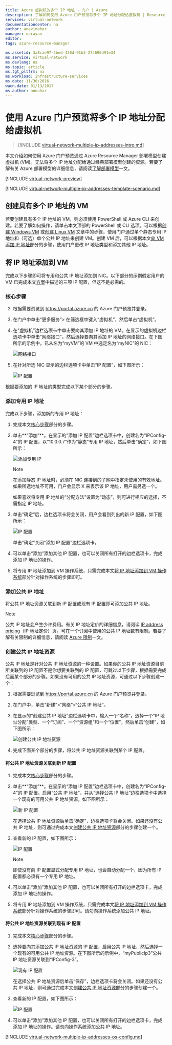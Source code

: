 ```yaml
---
title: Azure 虚拟机的多个 IP 地址 - 门户 | Azure
description: 了解如何使用 Azure 门户预览将多个 IP 地址分配给虚拟机 | Resource Manager。
services: virtual-network
documentationcenter: na
author: anavinahar
manager: narayan
editor: 
tags: azure-resource-manager

ms.assetid: 3a8cae97-3bed-430d-91b3-274696d91e34
ms.service: virtual-network
ms.devlang: na
ms.topic: article
ms.tgt_pltfrm: na
ms.workload: infrastructure-services
ms.date: 11/30/2016
wacn.date: 01/13/2017
ms.author: annahar
---
```


# 使用 Azure 门户预览将多个 IP 地址分配给虚拟机

>[!INCLUDE [virtual-network-multiple-ip-addresses-intro.md](../../includes/virtual-network-multiple-ip-addresses-intro.md)]
>
本文介绍如何使用 Azure 门户预览通过 Azure Resource Manager 部署模型创建虚拟机 (VM)。无法将多个 IP 地址分配给通过经典部署模型创建的资源。若要了解有关 Azure 部署模型的详细信息，请阅读[了解部署模型](../azure-resource-manager/resource-manager-deployment-model.md)一文。

[!INCLUDE [virtual-network-preview](../../includes/virtual-network-preview.md)]

[!INCLUDE [virtual-network-multiple-ip-addresses-template-scenario.md](../../includes/virtual-network-multiple-ip-addresses-scenario.md)]

## <a name = "create"></a>创建具有多个 IP 地址的 VM

若要创建具有多个 IP 地址的 VM，则必须使用 PowerShell 或 Azure CLI 来创建。若要了解如何操作，请单击本文顶部的 PowerShell 或 CLI 选项。可以根据[创建 Windows VM](../virtual-machines/virtual-machines-windows-hero-tutorial.md) 或[创建 Linux VM](../virtual-machines/virtual-machines-linux-quick-create-portal.md) 文章中的步骤，使用门户通过单个静态专用 IP 地址和（可选）单个公共 IP 地址来创建 VM。创建 VM 后，可以根据本文[向 VM 添加 IP 地址](#add)部分的步骤，使用门户更改 IP 地址类型和添加其他 IP 地址。

## <a name="add"></a>将 IP 地址添加到 VM

完成以下步骤即可将专用和公共 IP 地址添加到 NIC。以下部分的示例假定用户的 VM 已完成本文[方案](#Scenario)中描述的三项 IP 配置，但这不是必需的。

### <a name="coreadd"></a>核心步骤

2. 根据需要浏览到 https://portal.azure.cn 的 Azure 门户预览并登录。
3. 在门户中单击“更多服务”> 在筛选框中键入“虚拟机”，然后单击“虚拟机”。
4. 在“虚拟机”边栏选项卡中单击要向其添加 IP 地址的 VM。在显示的虚拟机边栏选项卡中单击“网络接口”，然后选择要向其添加 IP 地址的网络接口。在下图所示的示例中，已从名为“myVM”的 VM 中选定名为“myNIC”的 NIC：

    ![网络接口](./media/virtual-network-multiple-ip-addresses-portal/figure1.png)  

5. 在针对所选 NIC 显示的边栏选项卡中单击“IP 配置”，如下图所示：

    ![IP 配置](./media/virtual-network-multiple-ip-addresses-portal/figure2.png)  

根据要添加的 IP 地址的类型完成以下某个部分的步骤。

### **添加专用 IP 地址**

完成以下步骤，添加新的专用 IP 地址：

1. 完成本文[核心步骤](#coreadd)部分的步骤。
2. 单击**“添加”**。在显示的“添加 IP 配置”边栏选项卡中，创建名为“IPConfig-4”的 IP 配置，以“10.0.0.7”作为“静态”专用 IP 地址，然后单击“确定”，如下图所示：

    ![添加专用 IP](./media/virtual-network-multiple-ip-addresses-portal/figure3.png)  

    > [!NOTE]
    在添加静态 IP 地址时，必须在 NIC 连接到的子网中指定未使用的有效地址。如果所选地址不可用，门户会显示 X 来表示该 IP 地址，用户需另选一个。

    如果喜欢将专用 IP 地址的“分配方法”设置为“动态”，则可进行相应的选择，不需指定 IP 地址。
3. 单击“确定”后，边栏选项卡将会关闭，用户会看到列出的新 IP 配置，如下图所示：

    ![IP 配置](./media/virtual-network-multiple-ip-addresses-portal/figure4.png)  

    单击“确定”关闭“添加 IP 配置”边栏选项卡。
4. 可以单击“添加”添加其他 IP 配置，也可以关闭所有打开的边栏选项卡，完成添加 IP 地址的操作。
5. 将专用 IP 地址添加到 VM 操作系统，只需完成本文[将 IP 地址添加到 VM 操作系统](#os-config)部分针对操作系统的步骤即可。

### 添加公共 IP 地址

将公共 IP 地址资源关联到新 IP 配置或现有 IP 配置即可添加公共 IP 地址。

> [!NOTE]
公共 IP 地址会产生少许费用。有关 IP 地址定价的详细信息，请阅读 [IP address pricing](https://www.azure.cn/pricing/details/reserved-ip-addresses/)（IP 地址定价）页。可在一个订阅中使用的公共 IP 地址数有限制。若要了解有关限制的详细信息，请阅读 [Azure 限制](../azure-subscription-service-limits.md#networking-limits)一文。
> 

### <a name="create-public-ip"></a>创建公共 IP 地址资源

公共 IP 地址是针对公共 IP 地址资源的一种设置。如果你的公共 IP 地址资源目前所关联到的 IP 配置不是你想要关联到的 IP 配置，可跳过以下步骤，根据需要完成后面某个部分的步骤。如果没有可用的公共 IP 地址资源，可通过以下步骤创建一个：

1. 根据需要浏览到 https://portal.azure.cn 的 Azure 门户预览并登录。
3. 在门户中，单击“新建”>“网络”>“公共 IP 地址”。
4. 在显示的“创建公共 IP 地址”边栏选项卡中，输入一个“名称”，选择一个“IP 地址分配”类型、一个“订阅”、一个“资源组”和一个“位置”，然后单击“创建”，如下图所示：

    ![创建公共 IP 地址资源](./media/virtual-network-multiple-ip-addresses-portal/figure5.png)  

5. 完成下面某个部分的步骤，将公共 IP 地址资源关联到某个 IP 配置。

#### 将公共 IP 地址资源关联到新 IP 配置

1. 完成本文[核心步骤](#coreadd)部分的步骤。
2. 单击**“添加”**。在显示的“添加 IP 配置”边栏选项卡中，创建名为“IPConfig-4”的 IP 配置。启用“公共 IP 地址”，并从“选择公共 IP 地址”边栏选项卡中选择一个现有的可用公共 IP 地址资源，如下图所示：

    ![新 IP 配置](./media/virtual-network-multiple-ip-addresses-portal/figure6.png)  

    在选择公共 IP 地址资源后单击“确定”，边栏选项卡将会关闭。如果还没有公共 IP 地址，则可通过完成本文[创建公共 IP 地址资源](#create-public-ip)部分的步骤创建一个。

3. 查看新的 IP 配置，如下图所示：

    ![IP 配置](./media/virtual-network-multiple-ip-addresses-portal/figure7.png)  

    > [!NOTE]
    即使没有向 IP 配置显式分配专用 IP 地址，也会自动分配一个，因为所有 IP 配置都必须有一个专用 IP 地址。
   >

4. 可以单击“添加”添加其他 IP 配置，也可以关闭所有打开的边栏选项卡，完成添加 IP 地址的操作。
5. 将专用 IP 地址添加到 VM 操作系统，只需完成本文[将 IP 地址添加到 VM 操作系统](#os-config)部分针对操作系统的步骤即可。请勿向操作系统添加公共 IP 地址。

#### 将公共 IP 地址资源关联到现有 IP 配置

1. 完成本文[核心步骤](#coreadd)部分的步骤。
2. 选择要向其添加公共 IP 地址资源的 IP 配置，启用公共 IP 地址，然后选择一个现有的可用公共 IP 地址资源。在下图所示的示例中，“myPublicIp3”公共 IP 地址资源关联到“IPConfig-3”。

    ![现有 IP 配置](./media/virtual-network-multiple-ip-addresses-portal/figure8.png)  

    在选择公共 IP 地址资源后单击“保存”，边栏选项卡将会关闭。如果还没有公共 IP 地址，则可通过完成本文[创建公共 IP 地址资源](#create-public-ip)部分的步骤创建一个。

3. 查看新的 IP 配置，如下图所示：

    ![IP 配置](./media/virtual-network-multiple-ip-addresses-portal/figure9.png)  

4. 可以单击“添加”添加其他 IP 配置，也可以关闭所有打开的边栏选项卡，完成添加 IP 地址的操作。请勿向操作系统添加公共 IP 地址。

[!INCLUDE [virtual-network-multiple-ip-addresses-os-config.md](../../includes/virtual-network-multiple-ip-addresses-os-config.md)]

<!---HONumber=Mooncake_0109_2017-->
<!--Update_Description: Move multiple ip intro, scenario, and OS Config into include files, add details to "add ip addresses to VM"-->